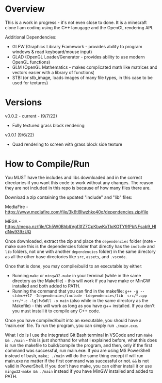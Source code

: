 # Overview
This is a work in progress - it's not even close to done. It is a minecraft clone I am coding using the C++ lanugage and the OpenGL rendering API. 

Additional Dependencies: 
- GLFW (Graphics Library Framework - provides ability to program windows & read keyboard/mouse input)
- GLAD (OpenGL Loader/Generator - provides ability to use modern OpenGL functions)
- GLM (OpenGL Mathematics - makes complicated math like matrices and vectors easier with a library of functions)
- STBI (or stb_image, loads images of many file types, in this case to be used for textures)

# Versions
v0.0.2 - current - (9/7/22)
- Fully textured grass block rendering

v0.0.1 (9/6/22)
- Quad rendering to screen with grass block side texture

# How to Compile/Run
You MUST have the includes and libs downloaded and in the correct directories if you want this code to work without any changes. The reason they are not included in this repo is because of how many files there are.


Download a zip containing the updated "include" and "lib" files:

MediaFire - https://www.mediafire.com/file/3k6tl9lwzhko40q/dependencies.zip/file

MEGA - https://mega.nz/file/Ch5W0Bhb#Vgf3fZ7CpKbwKxTloKOTY9fPbNFsab9_HIdNw939zUQ


Once downloaded, extract the zip and place the `dependencies` folder (note - make sure this is the dependencies folder that directly has the `include` and `lib` folders, not one with another `dependencies` folder) in the same directory as all the other base directories like `src`, `assets`, and `.vscode`.

Once that is done, you may compile/build to an executable by either:
- Running `make` or `mingw32-make` in your terminal (while in the same directory as the Makefile) - this will work if you have make or MinGW installed and both added to PATH.
- Running the command that you can find in the makefile: `g++ -g --std=c++17 -Idependencies/include -Ldependencies/lib  src/*.cpp src/*.c -lglfw3dll -o main` (also while in the same directory as the Makefile) - this will work as long as you have g++ installed. If you don't you must install it to compile any C++ code.

Once you have compiled/built into an executable, you should have a 'main.exe' file. To run the program, you can simply run `./main.exe`.

What I do is I use the integrated Git Bash terminal in VSCode and run `make && ./main` - this is just shorthand for what I explained before, what this does is run the makefile to build/compile the program, and then, only if the first command was successful, run main.exe. If you are using MS PowerShell instead of bash, `make; ./main` will do the same thing except if will run main.exe no matter if the first command was successful or not. `&&` is not valid in PowerShell. If you don't have make, you can either install it or use `mingw32-make && ./main` instead if you have MinGW installed and added to PATH.

